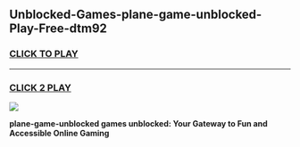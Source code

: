 
## Unblocked-Games-plane-game-unblocked-Play-Free-dtm92
<h3>
<a href="https://premium76.site?title=plane-game-unblocked&ref=09A">CLICK TO PLAY</a></h3>
<hr>

<h3>
<a href="https://premium76.site?title=plane-game-unblocked&ref=09A">CLICK 2 PLAY</a>
  
</h3>

<a href="https://premium76.site?title=plane-game-unblocked&ref=09A"><img src="https://clearcache.store/games.png"></a>


**plane-game-unblocked games unblocked: Your Gateway to Fun and Accessible Online Gaming**
